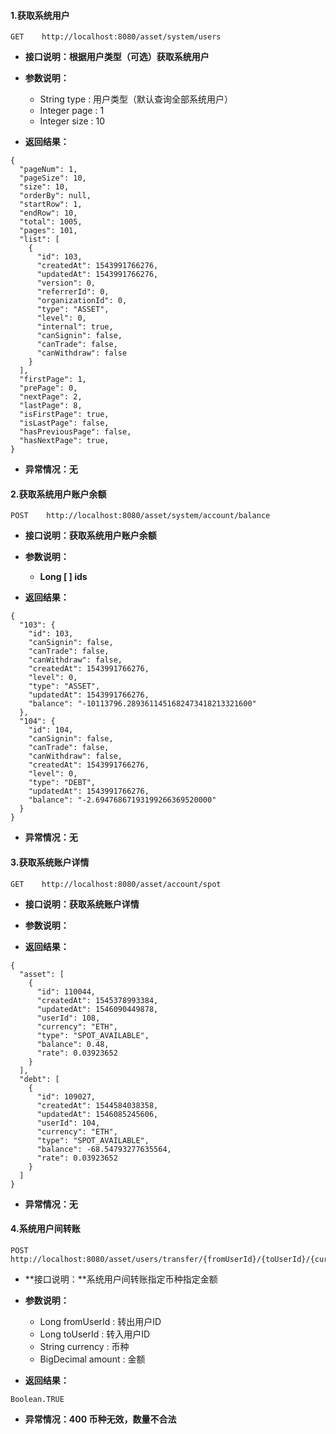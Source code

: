 #### 1.获取系统用户

```
GET    http://localhost:8080/asset/system/users
```

* **接口说明：根据用户类型（可选）获取系统用户**
* **参数说明：**

  * String type : 用户类型（默认查询全部系统用户）
  * Integer page : 1
  * Integer size : 10 

* **返回结果：**

```
{
  "pageNum": 1,
  "pageSize": 10,
  "size": 10,
  "orderBy": null,
  "startRow": 1,
  "endRow": 10,
  "total": 1005,
  "pages": 101,
  "list": [
    {
      "id": 103,
      "createdAt": 1543991766276,
      "updatedAt": 1543991766276,
      "version": 0,
      "referrerId": 0,
      "organizationId": 0,
      "type": "ASSET",
      "level": 0,
      "internal": true,
      "canSignin": false,
      "canTrade": false,
      "canWithdraw": false
    }
  ],
  "firstPage": 1,
  "prePage": 0,
  "nextPage": 2,
  "lastPage": 8,
  "isFirstPage": true,
  "isLastPage": false,
  "hasPreviousPage": false,
  "hasNextPage": true,
}
```

* **异常情况：无**

#### 2.获取系统用户账户余额

```
POST    http://localhost:8080/asset/system/account/balance
```

* **接口说明：获取系统用户账户余额**
* **参数说明：**

  * **Long \[ \] ids**

* **返回结果：**

```
{
  "103": {
    "id": 103,
    "canSignin": false,
    "canTrade": false,
    "canWithdraw": false,
    "createdAt": 1543991766276,
    "level": 0,
    "type": "ASSET",
    "updatedAt": 1543991766276,
    "balance": "-10113796.2893611451682473418213321600"
  },
  "104": {
    "id": 104,
    "canSignin": false,
    "canTrade": false,
    "canWithdraw": false,
    "createdAt": 1543991766276,
    "level": 0,
    "type": "DEBT",
    "updatedAt": 1543991766276,
    "balance": "-2.69476867193199266369520000"
  }
}
```

* **异常情况：无**

#### 3.获取系统账户详情

```
GET    http://localhost:8080/asset/account/spot
```

* **接口说明：获取系统账户详情**
* **参数说明：**

* **返回结果：**

```
{
  "asset": [
    {
      "id": 110044,
      "createdAt": 1545378993384,
      "updatedAt": 1546090449878,
      "userId": 108,
      "currency": "ETH",
      "type": "SPOT_AVAILABLE",
      "balance": 0.48,
      "rate": 0.03923652
    }
  ],
  "debt": [
    {
      "id": 109027,
      "createdAt": 1544584038358,
      "updatedAt": 1546085245606,
      "userId": 104,
      "currency": "ETH",
      "type": "SPOT_AVAILABLE",
      "balance": -68.54793277635564,
      "rate": 0.03923652
    }
  ]
}
```

* **异常情况：无**

#### 4.系统用户间转账

```
POST    http://localhost:8080/asset/users/transfer/{fromUserId}/{toUserId}/{currency}/{amount}
```

* **接口说明：**系统用户间转账指定币种指定金额
* **参数说明：**

  * Long fromUserId : 转出用户ID
  * Long toUserId : 转入用户ID
  * String currency : 币种
  * BigDecimal amount : 金额

* **返回结果：**

```
Boolean.TRUE
```

* **异常情况：400 币种无效，数量不合法**



